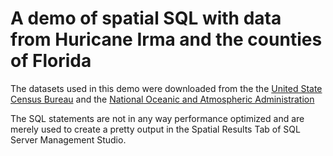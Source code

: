 # A demo of spatial SQL with data from Huricane Irma and the counties of Florida

The datasets used in this demo were downloaded from the the [United State Census Bureau](https://catalog.data.gov/dataset/tiger-line-shapefile-2017-state-florida-current-county-subdivision-state-base) and the [National Oceanic and Atmospheric Administration](https://www.nhc.noaa.gov/data/tcr/index.php?season=2017&basin=atl)

The SQL statements are not in any way performance optimized and are merely used to create a pretty output in the Spatial Results Tab of SQL Server Management Studio.
